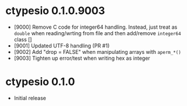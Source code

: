# ctypesio 0.1.0.9003

* [9000] Remove C code for integer64 handling. Instead, just treat as `double` 
  when reading/wrting from file and then add/remove `integer64` class []
* [9001] Updated UTF-8 handling (PR #1)
* [9002] Add "drop = FALSE" when manipulating arrays with `aperm_*()`
* [9003] Tighten up error/test when writing hex as integer

# ctypesio 0.1.0

* Initial release
